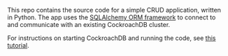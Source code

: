 This repo contains the source code for a simple CRUD application, written in Python. The app uses the [SQLAlchemy ORM framework](https://docs.sqlalchemy.org/en/latest/) to connect to and communicate with an existing CockroachDB cluster.

For instructions on starting CockroachDB and running the code, see [this tutorial](https://www.cockroachlabs.com/docs/stable/build-a-python-app-with-cockroachdb-sqlalchemy.html).
